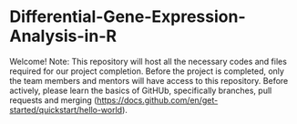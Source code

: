 # Differential-Gene-Expression-Analysis-in-R

Welcome!
Note: This repository will host all the necessary codes and files required for our project completion. Before the project is completed, only the team members and mentors will have access to this repository. Before actively, please learn the basics of GitHUb, specifically branches, pull requests and merging (https://docs.github.com/en/get-started/quickstart/hello-world).


